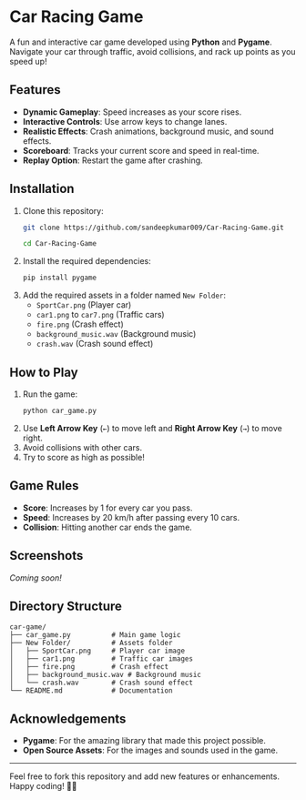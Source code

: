 # Car Racing Game

A fun and interactive car game developed using **Python** and **Pygame**. Navigate your car through traffic, avoid collisions, and rack up points as you speed up!

## Features

- **Dynamic Gameplay**: Speed increases as your score rises.
- **Interactive Controls**: Use arrow keys to change lanes.
- **Realistic Effects**: Crash animations, background music, and sound effects.
- **Scoreboard**: Tracks your current score and speed in real-time.
- **Replay Option**: Restart the game after crashing.

## Installation

1. Clone this repository:
   ```bash
   git clone https://github.com/sandeepkumar009/Car-Racing-Game.git
   
   cd Car-Racing-Game
   ```
2. Install the required dependencies:
   ```bash
   pip install pygame
   ```
3. Add the required assets in a folder named `New Folder`:
   - `SportCar.png` (Player car)
   - `car1.png` to `car7.png` (Traffic cars)
   - `fire.png` (Crash effect)
   - `background_music.wav` (Background music)
   - `crash.wav` (Crash sound effect)

## How to Play

1. Run the game:
   ```bash
   python car_game.py
   ```
2. Use **Left Arrow Key** (`←`) to move left and **Right Arrow Key** (`→`) to move right.
3. Avoid collisions with other cars.
4. Try to score as high as possible!

## Game Rules

- **Score**: Increases by 1 for every car you pass.
- **Speed**: Increases by 20 km/h after passing every 10 cars.
- **Collision**: Hitting another car ends the game.

## Screenshots

*Coming soon!*

## Directory Structure

```
car-game/
├── car_game.py          # Main game logic
├── New Folder/          # Assets folder
│   ├── SportCar.png     # Player car image
│   ├── car1.png         # Traffic car images
│   ├── fire.png         # Crash effect
│   ├── background_music.wav # Background music
│   └── crash.wav        # Crash sound effect
└── README.md            # Documentation
```

## Acknowledgements

- **Pygame**: For the amazing library that made this project possible.
- **Open Source Assets**: For the images and sounds used in the game.

---

Feel free to fork this repository and add new features or enhancements. Happy coding! 🚗💨

